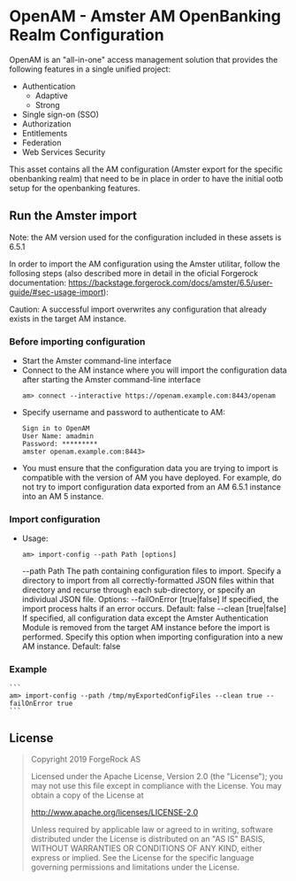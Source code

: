 # OpenAM - Amster AM OpenBanking Realm Configuration

OpenAM is an "all-in-one" access management solution that provides the following features in a single unified project:

+ Authentication
    - Adaptive 
    - Strong  
+ Single sign-on (SSO)
+ Authorization
+ Entitlements
+ Federation 
+ Web Services Security

This asset contains all the AM configuration (Amster export for the specific obenbanking realm) that need to be in place in order to have the initial ootb setup for the openbanking features. 

## Run the Amster import

Note: the AM version used for the configuration included in these assets is 6.5.1

In order to import the AM configuration using the Amster utilitar, follow the follosing steps (also described more in detail in the oficial Forgerock documentation: https://backstage.forgerock.com/docs/amster/6.5/user-guide/#sec-usage-import):

Caution: A successful import overwrites any configuration that already exists in the target AM instance. 

### Before importing configuration

- Start the Amster command-line interface
- Connect to the AM instance where you will import the configuration data after starting the Amster command-line interface
	``` 
	am> connect --interactive https://openam.example.com:8443/openam
	``` 
- Specify username and password to authenticate to AM:
	``` 
	Sign in to OpenAM
	User Name: amadmin
	Password: *********
	amster openam.example.com:8443>
	``` 
- You must ensure that the configuration data you are trying to import is compatible with the version of AM you have deployed.
	For example, do not try to import configuration data exported from an AM 6.5.1 instance into an AM 5 instance. 

### Import configuration

- Usage:
	```
	am> import-config --path Path [options]
	```
	--path Path
		The path containing configuration files to import.
		Specify a directory to import from all correctly-formatted JSON files within that directory and recurse through each sub-directory, or specify an individual JSON file.
	Options:
		--failOnError [true|false]
			If specified, the import process halts if an error occurs.
			Default: false
		--clean [true|false]
			If specified, all configuration data except the Amster Authentication Module is removed from the target AM instance before the import is performed.
			Specify this option when importing configuration into a new AM instance.
			Default: false

### Example
	```
	am> import-config --path /tmp/myExportedConfigFiles --clean true --failOnError true
	```

## License

>  Copyright 2019 ForgeRock AS
>
> Licensed under the Apache License, Version 2.0 (the "License");
> you may not use this file except in compliance with the License.
> You may obtain a copy of the License at
>
>    http://www.apache.org/licenses/LICENSE-2.0
>
>  Unless required by applicable law or agreed to in writing, software
>  distributed under the License is distributed on an "AS IS" BASIS,
>  WITHOUT WARRANTIES OR CONDITIONS OF ANY KIND, either express or implied.
>  See the License for the specific language governing permissions and
>  limitations under the License.